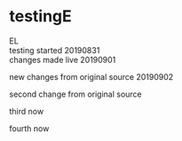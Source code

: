 # testingE
EL  
testing started 20190831  
changes made live 20190901

new changes from original source 20190902

second change from original source

third now  

fourth now

